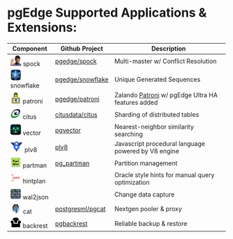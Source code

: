 



# pgEdge Supported Applications & Extensions:


Component|Github Project|Description
---|---|---|
<img src=img/spock.png height=25 width=auto> spock | [pgedge/spock](https://github.com/pgedge/spock) | Multi-master w/ Conflict Resolution
<img src=img/snowflake.png height=25 width=auto> snowflake | [pgedge/snowflake](https://github.com/pgedge/snowflake-sequences/tags) | Unique Generated Sequences
<img src=img/patroni.png height=25 width=auto> patroni | [pgedge/patroni](https://github.com/pgedge/pgedge-patroni/tags) | Zalando [Patroni](http:/github.com/zalando/patroni) w/ pgEdge Ultra HA features added
<img src=img/citus.png height=25 width=auto> citus  | [citusdata/citus](https://github.com/citusdata/citus/tags) | Sharding of distributed tables
<img src=img/vector.png height=25 width=auto> vector | [pgvector](https://github.com/pgvector/pgvector/tags) | Nearest-neighbor similarity searching
<img src=img/v8.png height=25 width=auto> plv8 | [plv8](https://github.com/plv8/plv8) | Javascript procedural language powered by V8 engine
<img src=img/partman.png height=25 width=auto> partman | [pg_partman](https://github.com/pgpartman/pg_partman) | Partition management
<img src=img/hintplan.png height=25 width=auto> hintplan | [](https://github.com/) | Oracle style hints for manual query optimization
<img src=img/wal2json.png height=25 width=auto> wal2json | [](https://github.com/) | Change data capture
<img src=img/pgcat.png height=25 width=auto> cat | [postgresml/pgcat](https://github.com/postgresml/pgcat) | Nextgen pooler & proxy
<img src=img/backrest.png height=25 width=auto> backrest | [pgbackrest](https://github.com/pgbackrest/pgbackrest) | Reliable backup & restore




